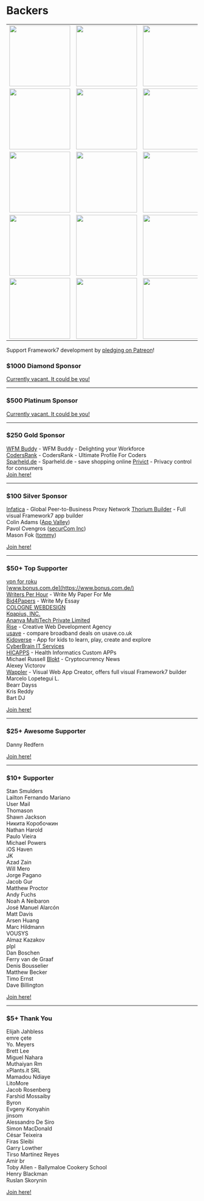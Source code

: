 # Backers

<table>
  <tr>
    <td align="center" valign="middle">
      <a href="https://www.wfmbuddy.com/" target="_blank">
        <img width="160" src="https://framework7.io/i/sponsors/wfmbuddy.png">
      </a>
    </td>
    <td align="center" valign="middle">
      <a href="https://privicy.com/" target="_blank">
        <img width="160" src="https://framework7.io/i/sponsors/privicy.png">
      </a>
    </td>
    <td align="center" valign="middle">
      <a href="https://codersrank.io/?utm_source=partner&utm_medium=referral&utm_campaign=vladimir" target="_blank">
        <img width="160" src="https://framework7.io/i/sponsors/codersrank.svg">
      </a>
    </td>
    <td align="center" valign="middle">
      <a href="https://www.sparheld.de/" target="_blank">
        <img width="160" src="https://framework7.io/i/sponsors/sparheld.jpg">
      </a>
    </td>
    <td align="center" valign="middle">
      <a href="https://infatica.io" target="_blank">
        <img width="160" src="https://framework7.io/i/sponsors/infatica.svg">
      </a>
    </td>
  </tr>
  <tr>
    <td align="center" valign="middle">
      <a href="https://www.thoriumbuilder.com/" target="_blank">
        <img width="160" src="https://framework7.io/i/sponsors/thorium.png">
      </a>
    </td>
    <td align="center" valign="middle">
      <a href="https://app-valley.vip/" target="_blank">
        <img width="160" src="https://framework7.io/i/sponsors/appvalley.jpg">
      </a>
    </td>
    <td align="center" valign="middle">
      <a href="http://mytommy.com" target="_blank">
        <img width="160" src="https://framework7.io/i/sponsors/tommy.png">
      </a>
    </td>
    <td align="center" valign="middle">
      <a href="https://www.securcom.me/" target="_blank">
        <img width="160" src="https://framework7.io/i/sponsors/securcom.png">
      </a>
    </td>
    <td align="center" valign="middle">
      <a href="https://cooltechzone.com/popcorn-time-vpn" target="_blank">
        <img width="160" src="https://framework7.io/i/sponsors/cooltechzone.png">
      </a>
    </td>
  </tr>
  <tr>
    <td align="center" valign="middle">
      <a href="https://www.bonus.com.de/" target="_blank">
        <img width="160" src="https://framework7.io/i/sponsors/bonusfinder.png">
      </a>
    </td>
    <td align="center" valign="middle">
      <a href="http://ananyamultitech.com/" target="_blank">
        <img width="160" src="https://framework7.io/i/sponsors/ananya.png">
      </a>
    </td>
    <td align="center" valign="middle">
      <a href="https://kqapi.us" target="_blank">
        <img width="160" src="https://framework7.io/i/sponsors/kqapius.png">
      </a>
    </td>
    <td align="center" valign="middle">
      <a href="https://writersperhour.com/write-my-paper" target="_blank">
        <img width="160" src="https://framework7.io/i/sponsors/writersperhour.jpg">
      </a>
    </td>
    <td align="center" valign="middle">
      <a href="https://www.colognewebdesign.de/" target="_blank">
        <img width="160" src="https://framework7.io/i/sponsors/colognewebdesign.png">
      </a>
    </td>
  </tr>
  <tr>
    <td align="center" valign="middle">
      <a href="https://rise.co" target="_blank">
        <img width="160" src="https://framework7.io/i/sponsors/rise.png">
      </a>
    </td>
    <td align="center" valign="middle">
      <a href="https://usave.co.uk/utilities/broadband" target="_blank">
        <img width="160" src="https://framework7.io/i/sponsors/usave.png">
      </a>
    </td>
    <td align="center" valign="middle">
      <a href="https://bid4papers.com/write-my-essay.html" target="_blank">
        <img width="160" src="https://framework7.io/i/sponsors/bid4papers.png">
      </a>
    </td>
    <td align="center" valign="middle">
      <a href="https://kidoverse.app" target="_blank">
        <img width="160" src="https://framework7.io/i/sponsors/kidoverse.png">
      </a>
    </td>
    <td align="center" valign="middle">
      <a href="https://www.cyberbrain.nl/" target="_blank">
        <img width="160" src="https://framework7.io/i/sponsors/cyberbrain.png">
      </a>
    </td>
  </tr>
  <tr>
    <td align="center" valign="middle">
      <a href="https://hicapps.cl/" target="_blank">
        <img width="160" src="https://framework7.io/i/sponsors/hicapps.png">
      </a>
    </td>
    <td align="center" valign="middle">
      <a href="https://blokt.com/" target="_blank">
        <img width="160" src="https://framework7.io/i/sponsors/blokt.png">
      </a>
    </td>
    <td align="center" valign="middle">
      <a href="https://wappler.io/" target="_blank">
        <img width="160" src="https://framework7.io/i/sponsors/wappler.png">
      </a>
    </td>
    <td></td>
    <td></td>
  </tr>
</table>

Support Framework7 development by [pledging on Patreon](https://www.patreon.com/vladimirkharlampidi)!

### $1000 Diamond Sponsor

[Currently vacant. It could be you!](https://www.patreon.com/bePatron?patAmt=1000.0&exp=1&u=4109762&rid=830901)

---

### $500 Platinum Sponsor

[Currently vacant. It could be you!](https://www.patreon.com/bePatron?patAmt=500.0&exp=1&u=4109762&rid=830876)

---

### $250 Gold Sponsor
[WFM Buddy](https://www.wfmbuddy.com/) - WFM Buddy - Delighting your Workforce<br>
[CodersRank](https://codersrank.io/?utm_source=partner&utm_medium=referral&utm_campaign=vladimir) - CodersRank - Ultimate Profile For Coders<br>
[Sparheld.de](https://www.sparheld.de/) - Sparheld.de - save shopping online
[Privict](https://privicy.com/) - Privacy control for consumers<br>
[Join here!](https://www.patreon.com/bePatron?patAmt=250.0&exp=1&u=4109762&rid=830877)

---

### $100 Silver Sponsor
[Infatica](https://infatica.io) - Global Peer-to-Business Proxy Network
[Thorium Builder](https://www.thoriumbuilder.com/) - Full visual Framework7 app builder<br>
Colin Adams ([App Valley](https://appvalley.vip/))<br>
Pavol Cvengros ([securCom Inc](https://www.securcom.me/))<br>
Mason Fok ([tommy](http://mytommy.com))<br>

[Join here!](https://www.patreon.com/bePatron?patAmt=100.0&exp=1&u=4109762&rid=830841)

---

### $50+ Top Supporter
[vpn for roku](https://cooltechzone.com/roku-vpn)<br>
[www.bonus.com.de](https://www.bonus.com.de/)<br>
[Writers Per Hour](https://writersperhour.com/write-my-paper) - Write My Paper For Me<br>
[Bid4Papers](https://bid4papers.com/write-my-essay.html) - Write My Essay<br>
[COLOGNE WEBDESIGN](https://www.colognewebdesign.de/)<br>
[Kqapius, INC.](https://kqapi.us)<br>
[Ananya MultiTech Private Limited](http://ananyamultitech.com/)<br>
[Rise](https://rise.co) - Creative Web Development Agency<br>
[usave](https://usave.co.uk/utilities/broadband) - compare broadband deals on usave.co.uk<br>
[Kidoverse](https://kidoverse.app) - App for kids to learn, play, create and explore<br>
[CyberBrain IT Services](https://www.cyberbrain.nl/)<br>
[HICAPPS](https://hicapps.cl/) - Health Informatics Custom APPs<br>
Michael Russell
[Blokt](https://blokt.com/) - Cryptocurrency News<br>
Alexey Victorov<br>
[Wappler](https://wappler.io) - Visual Web App Creator, offers full visual Framework7 builder<br>
Marcelo Lopetegui L.<br>
Bearr Dayss<br>
Kris Reddy<br>
Bart DJ

[Join here!](https://www.patreon.com/bePatron?exp=1&rid=830842&u=4109762&patAmt=50.0)

---

### $25+ Awesome Supporter
Danny Redfern<br>

[Join here!](https://www.patreon.com/join/vladimirkharlampidi/checkout?rid=4656325)

---

### $10+ Supporter
Stan Smulders<br>
Lailton Fernando Mariano<br>
User Mail<br>
Thomason<br>
Shawn Jackson<br>
Никита Коробочкин<br>
Nathan Harold<br>
Paulo Vieira<br>
Michael Powers<br>
iOS Haven<br>
JK<br>
Azad Zain<br>
Will Mero<br>
Jorge Pagano<br>
Jacob Gur<br>
Matthew Proctor<br>
Andy Fuchs<br>
Noah A Neibaron<br>
José Manuel Alarcón<br>
Matt Davis<br>
Arsen Huang<br>
Marc Hildmann<br>
VOUSYS<br>
Almaz Kazakov<br>
plpl<br>
Dan Boschen<br>
Ferry van de Graaf<br>
Denis Bousselier<br>
Matthew Becker<br>
Timo Ernst<br>
Dave Billington

[Join here!](https://www.patreon.com/bePatron?exp=1&rid=830839&u=4109762&patAmt=10.0)

---

### $5+ Thank You
Elijah Jahbless<br>
emre çete<br>
Yo. Meyers<br>
Brett Lee<br>
Miguel Nahara<br>
Muthaiyan Rm<br>
xPlants.it SRL<br>
Mamadou Ndiaye<br>
LitoMore<br>
Jacob Rosenberg<br>
Farshid Mossaiby<br>
Byron<br>
Evgeny Konyahin<br>
jinsom<br>
Alessandro De Siro<br>
Simon MacDonald<br>
César Teixeira<br>
Firas Sleibi<br>
Garry Lowther<br>
Tirso Martínez Reyes<br>
Amir br<br>
Toby Allen - Ballymaloe Cookery School<br>
Henry Blackman<br>
Ruslan Skorynin

[Join here!](https://www.patreon.com/bePatron?exp=1&rid=845389&u=4109762&patAmt=5.0)
